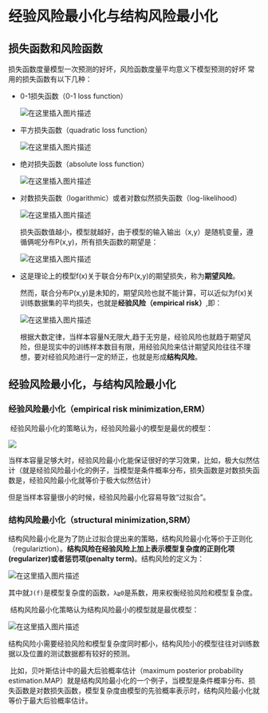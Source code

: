 
# 经验风险最小化与结构风险最小化

## 损失函数和风险函数
损失函数度量模型一次预测的好坏，风险函数度量平均意义下模型预测的好坏
常用的损失函数有以下几种：

- 0-1损失函数（0-1 loss function）
	
	![在这里插入图片描述](https://img-blog.csdnimg.cn/20190828105132924.png)
	
- 平方损失函数（quadratic loss function）

	![在这里插入图片描述](https://img-blog.csdnimg.cn/20190828105250729.png)

- 绝对损失函数（absolute loss function）

	![在这里插入图片描述](https://img-blog.csdnimg.cn/20190828105343662.png)

- 对数损失函数（logarithmic）或者对数似然损失函数（log-likelihood）

	![在这里插入图片描述](https://img-blog.csdnimg.cn/20190828105451198.png)

	损失函数值越小，模型就越好，由于模型的输入输出（x,y）是随机变量，遵循俩呢分布P(x,y)，所有损失函数的期望是：

	![在这里插入图片描述](https://img-blog.csdnimg.cn/20190828105625521.png)

- 这是理论上的模型f(x)关于联合分布P(x,y)的期望损失，称为**期望风险**。

	然而，联合分布P(x,y)是未知的，期望风险也就不能计算，可以近似为f(x)关训练数据集的平均损失，也就是**经验风险（empirical risk）**,即：

	![在这里插入图片描述](https://img-blog.csdnimg.cn/20190828105904895.png)

	根据大数定律，当样本容量N无限大,趋于无穷是，经验风险也就趋于期望风险，但是现实中的训练样本数目有限，用经验风险来估计期望风险往往不理想，要对经验风险进行一定的矫正，也就是形成**结构风险**。

## 经验风险最小化，与结构风险最小化

### 经验风险最小化（empirical risk minimization,ERM）
​	经验风险最小化的策略认为，经验风险最小的模型是最优的模型：

![](https://img-blog.csdnimg.cn/20190828110445920.png)

当样本容量足够大时，经验风险最小化能保证很好的学习效果，比如，极大似然估计（就是经验风险最小化的例子，当模型是条件概率分布，损失函数是对数损失函数是，经验风险最小化就等价于极大似然估计）

但是当样本容量很小的时候，经验风险最小化容易导致“过拟合”。

### 结构风险最小化（structural  minimization,SRM）

​	结构风险最小化是为了防止过拟合提出来的策略，结构风险最小化等价于正则化（regulariztion）。**结构风险在经验风险上加上表示模型复杂度的正则化项(regularizer)或者惩罚项(penalty term)**。结构风险的定义为：

![在这里插入图片描述](https://img-blog.csdnimg.cn/20190828111106483.png)

​	其中就`J(f)`是模型复杂度的函数，`λ≧0`是系数，用来权衡经验风险和模型复杂度。

​	结构风险最小化策略认为结构风险最小的模型就是最优模型：

![在这里插入图片描述](https://img-blog.csdnimg.cn/20190828111351778.png)

结构风险小需要经验风险和模型复杂度同时都小，结构风险小的模型往往对训练数据以及位置的测试数据都有较好的预测。

​	比如，贝叶斯估计中的最大后验概率估计（maximum posterior probability estimation.MAP）就是结构风险最小化的一个例子，当模型是条件概率分布、损失函数是对数损失函数，模型复杂度由模型的先验概率表示时，结构风险最小化就等价于最大后验概率估计。

